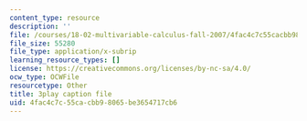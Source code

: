 ```yaml
---
content_type: resource
description: ''
file: /courses/18-02-multivariable-calculus-fall-2007/4fac4c7c55cacbb98065be3654717cb6_60e4hdCi1D4.srt
file_size: 55280
file_type: application/x-subrip
learning_resource_types: []
license: https://creativecommons.org/licenses/by-nc-sa/4.0/
ocw_type: OCWFile
resourcetype: Other
title: 3play caption file
uid: 4fac4c7c-55ca-cbb9-8065-be3654717cb6
---
```

